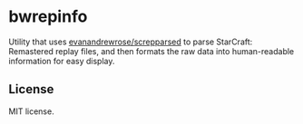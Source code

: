 # bwrepinfo

Utility that uses [evanandrewrose/screpparsed](https://github.com/evanandrewrose/screparsed) to parse StarCraft: Remastered replay files, and then formats the raw data into human-readable information for easy display.

## License

MIT license.
